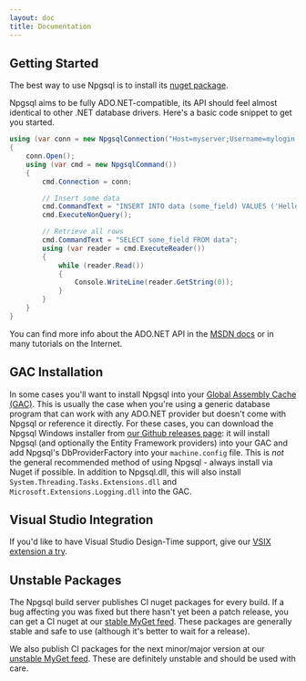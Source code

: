 ```yaml
---
layout: doc
title: Documentation
---
```


## Getting Started

The best way to use Npgsql is to install its [nuget package](https://www.nuget.org/packages/Npgsql/).

Npgsql aims to be fully ADO.NET-compatible, its API should feel almost identical to other .NET database drivers.
Here's a basic code snippet to get you started.

```c#
using (var conn = new NpgsqlConnection("Host=myserver;Username=mylogin;Password=mypass;Database=mydatabase"))
{
    conn.Open();
    using (var cmd = new NpgsqlCommand())
    {
        cmd.Connection = conn;

        // Insert some data
        cmd.CommandText = "INSERT INTO data (some_field) VALUES ('Hello world')";
        cmd.ExecuteNonQuery();

        // Retrieve all rows
        cmd.CommandText = "SELECT some_field FROM data";
        using (var reader = cmd.ExecuteReader())
        {
            while (reader.Read())
            {
                Console.WriteLine(reader.GetString(0));
            }
        }
    }
}
```

You can find more info about the ADO.NET API in the [MSDN docs](https://msdn.microsoft.com/en-us/library/h43ks021(v=vs.110).aspx)
or in many tutorials on the Internet.

## GAC Installation

In some cases you'll want to install Npgsql into your [Global Assembly Cache (GAC)](https://msdn.microsoft.com/en-us/library/yf1d93sz%28v=vs.110%29.aspx?f=255&MSPPError=-2147217396). This is usually the case when you're using a generic database program that can work with any ADO.NET provider but doesn't come with Npgsql or reference it directly. For these cases, you can download the Npgsql Windows installer from [our Github releases page](https://github.com/npgsql/npgsql/releases): it will install Npgsql (and optionally the Entity Framework providers) into your GAC and add Npgsql's DbProviderFactory into your `machine.config` file.  This is *not* the general recommended method of using Npgsql - always install via Nuget if possible. In addition to Npgsql.dll, this will also install `System.Threading.Tasks.Extensions.dll` and `Microsoft.Extensions.Logging.dll` into the GAC.

## Visual Studio Integration

If you'd like to have Visual Studio Design-Time support, give our [VSIX extension a try](ddex.md).

## Unstable Packages

The Npgsql build server publishes CI nuget packages for every build. If a bug affecting you was fixed but there hasn't yet been a patch release,
you can get a CI nuget at our [stable MyGet feed](https://www.myget.org/gallery/npgsql). These packages are generally stable and
safe to use (although it's better to wait for a release).

We also publish CI packages for the next minor/major version at our [unstable MyGet feed](https://www.myget.org/gallery/npgsql-unstable).
These are definitely unstable and should be used with care.
